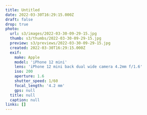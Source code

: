 ```yaml
---
title: Untitled
date: 2022-03-30T16:29:15.000Z
draft: false
drop: true
photo:
  url: s3/images/2022-03-30-09-29-15.jpg
  thumb: s3/thumbs/2022-03-30-09-29-15.jpg
  preview: s3/previews/2022-03-30-09-29-15.jpg
  created: 2022-03-30T16:29:15.000Z
  exif:
    make: Apple
    model: 'iPhone 12 mini'
    lens: 'iPhone 12 mini back dual wide camera 4.2mm f/1.6'
    iso: 200
    aperture: 1.6
    shutter_speed: 1/60
    focal_length: '4.2 mm'
    gps: null
  title: null
  caption: null
links: []
---
```

